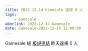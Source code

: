 ```yaml
---
title: 2022-12-14-Gamesale 違規 0 人
tags:
    - Gamesale
abbrlink: 2022-12-14-Gamesale
date: Gamesale-2022-12-14 12:00:00
---
```

Gamesale 板 [板規連結](https://www.ptt.cc/bbs/Gossiping/M.1637425085.A.07D.html)
昨天違規 0 人
